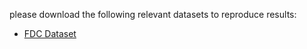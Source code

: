 please download the following relevant datasets to reproduce results:

- [FDC Dataset](https://fdc.nal.usda.gov/fdc-datasets/FoodData_Central_csv_2020-04-29.zip)
